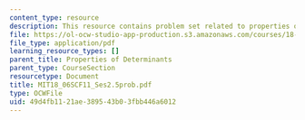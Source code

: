 ```yaml
---
content_type: resource
description: This resource contains problem set related to properties of determinants.
file: https://ol-ocw-studio-app-production.s3.amazonaws.com/courses/18-06sc-linear-algebra-fall-2011/49d4fb1121ae389543b03fbb446a6012_MIT18_06SCF11_Ses2.5prob.pdf
file_type: application/pdf
learning_resource_types: []
parent_title: Properties of Determinants
parent_type: CourseSection
resourcetype: Document
title: MIT18_06SCF11_Ses2.5prob.pdf
type: OCWFile
uid: 49d4fb11-21ae-3895-43b0-3fbb446a6012
---
```

